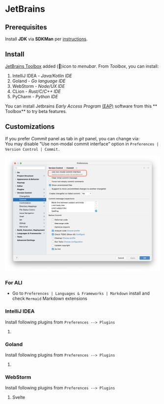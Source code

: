 # JetBrains

## Prerequisites

Install **JDK** via **SDKMan** per [instructions](../platforms/java/java.md).

## Install

[JetBrains Toolbox](https://www.jetbrains.com/toolbox-app/) added (🧊)icon to _menubar_. From _Toolbox_, you can
install:

1. IntelliJ IDEA - _Java/Kotlin IDE_
2. Goland - _Go language IDE_
3. WebStorm - _Node/UX IDE_
4. CLion - _Rust/C/C++ IDE_
5. PyCharm - _Python IDE_

You can install Jetbrains _Early Access Program_ [(EAP)](https://www.jetbrains.com/resources/eap/) software from this **
Toolbox** to try beta features.

## Customizations

If you prefer _Commit_ panel as tab in _git_ panel, you can change via:<br/>
You may disable "Use non-modal commit interface" option in `Preferences | Version Control | Commit.`

![jetbrains-preferences-commit](../images/jetbrains-preferences-commit.png)

### For ALl

- Go to `Preferences | Languages & Frameworks | Markdown` install and check `Mermaid` Markdown extensions

### IntelliJ IDEA

Install following plugins from `Preferences --> Plugins`

1.

### Goland

Install following plugins from `Preferences --> Plugins`

1.

### WebStorm

Install following plugins from `Preferences --> Plugins`

1. Svelte